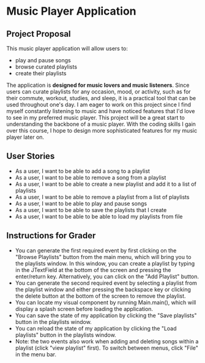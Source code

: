 # Music Player Application

## Project Proposal

This music player application will allow users to:
- play and pause songs
- browse curated playlists 
- create their playlists

The application is **designed for music lovers and music
listeners**. Since users can curate playlists for any 
occasion, mood, or activity, such as for their 
commute, workout, studies, and sleep, it is a practical 
tool that can be used throughout one's day.
I am eager to work on this project since I find myself
constantly listening to music and have noticed features
that I'd love to see in my preferred music player. 
This project will be a great start to understanding 
the backbone of a music player. With the coding skills 
I gain over this course, I hope to design more 
sophisticated features for my music player later on.

## User Stories
- As a user, I want to be able to add a song to a playlist <br>
- As a user, I want to be able to remove a song from a playlist <br>
- As a user, I want to be able to create a new playlist and add it to a list of playlists <br>
- As a user, I want to be able to remove a playlist from a list of playlists <br>
- As a user, I want to be able to play and pause songs<br>
- As a user, I want to be able to save the playlists that I create<br>
- As a user, I want to be able to be able to load my playlists from file 

## Instructions for Grader

- You can generate the first required event by first clicking on the "Browse Playlists" button from the main menu, which will
 bring you to the playlists window. In this window, you can create a playlist by typing in the JTextField at the bottom of the screen 
and pressing the enter/return key. Alternatively, you can click on the "Add Playlist" button.
- You can generate the second required event by selecting a playlist from the playlist window and either pressing the backspace key or clicking the delete button 
at the bottom of the screen to remove the playlist.
- You can locate my visual component by running Main.main(), which will display a splash screen before loading the application.
- You can save the state of my application by clicking the "Save playlists" button in the playlists window.
- You can reload the state of my application by clicking the "Load playlists" button in the playlists window.
- Note: the two events also work when adding and deleting songs within a playlist (click "view playlist" first). To switch between menus, click "File" in the menu bar.



